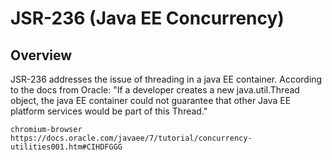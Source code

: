 JSR-236 (Java EE Concurrency)
=================
Overview
---------------
JSR-236 addresses the issue of threading in a java EE container.  According
to the docs from Oracle: "If a developer creates a new java.util.Thread object,
the java EE container could not guarantee that other Java EE platform services
would be part of this Thread."


```shell
chromium-browser https://docs.oracle.com/javaee/7/tutorial/concurrency-utilities001.htm#CIHDFGGG
```
